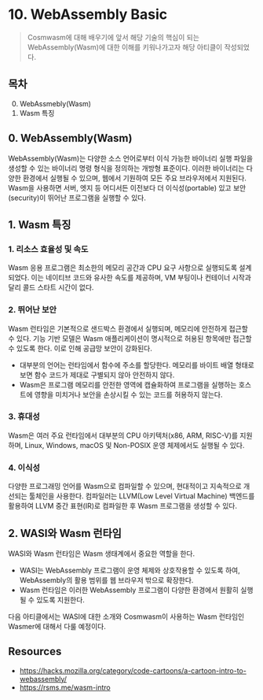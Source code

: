 # 10. WebAssembly Basic
> Cosmwasm에 대해 배우기에 앞서 해당 기술의 핵심이 되는 WebAssembly(Wasm)에 대한 이해를 키워나가고자 해당 아티클이 작성되었다.
## 목차
0. WebAssmebly(Wasm)
1. Wasm 특징 

## 0. WebAssembly(Wasm)
WebAssembly(Wasm)는 다양한 소스 언어로부터 이식 가능한 바이너리 실행 파일을 생성할 수 있는 바이너리 명령 형식을 정의하는 개방형 표준이다. 이러한 바이너리는 다양한 환경에서 실행될 수 있으며, 웹에서 기원하여 모든 주요 브라우저에서 지원된다. Wasm을 사용하면 서버, 엣지 등 어디서든 이전보다 더 이식성(portable) 있고 보안(security)이 뛰어난 프로그램을 실행할 수 있다.


## 1. Wasm 특징 
### 1. 리소스 효율성 및 속도
Wasm 응용 프로그램은 최소한의 메모리 공간과 CPU 요구 사항으로 실행되도록 설계되었다. 이는 네이티브 코드와 유사한 속도를 제공하며, VM 부팅이나 컨테이너 시작과 달리 콜드 스타트 시간이 없다.

### 2. 뛰어난 보안
Wasm 런타임은 기본적으로 샌드박스 환경에서 실행되며, 메모리에 안전하게 접근할 수 있다. 기능 기반 모델은 Wasm 애플리케이션이 명시적으로 허용된 항목에만 접근할 수 있도록 한다. 이로 인해 공급망 보안이 강화된다.
- 대부분의 언어는 런타임에서 함수에 주소를 할당한다. 메모리를 바이트 배열 형태로 보면 함수 코드가 제대로 구별되지 않아 안전하지 않다.
- Wasm은 프로그램 메모리를 안전한 영역에 캡슐화하여 프로그램을 실행하는 호스트에 영향을 미치거나 보안을 손상시킬 수 있는 코드를 허용하지 않는다.

### 3. 휴대성
Wasm은 여러 주요 런타임에서 대부분의 CPU 아키텍처(x86, ARM, RISC-V)를 지원하며, Linux, Windows, macOS 및 Non-POSIX 운영 체제에서도 실행될 수 있다.

### 4. 이식성
다양한 프로그래밍 언어를 Wasm으로 컴파일할 수 있으며, 현대적이고 지속적으로 개선되는 툴체인을 사용한다. 컴파일러는 LLVM(Low Level Virtual Machine) 백엔드를 활용하여 LLVM 중간 표현(IR)로 컴파일한 후 Wasm 프로그램을 생성할 수 있다.


## 2. WASI와 Wasm 런타임
WASI와 Wasm 런타임은 Wasm 생태계에서 중요한 역할을 한다. 
- WASI는 WebAssembly 프로그램이 운영 체제와 상호작용할 수 있도록 하여, WebAssembly의 활용 범위를 웹 브라우저 밖으로 확장한다. 
- Wasm 런타임은 이러한 WebAssembly 프로그램이 다양한 환경에서 원활히 실행될 수 있도록 지원한다.

다음 아티클에서는 WASI에 대한 소개와 Cosmwasm이 사용하는 Wasm 런타임인 Wasmer에 대해서 다룰 예정이다.

## Resources
- https://hacks.mozilla.org/category/code-cartoons/a-cartoon-intro-to-webassembly/
- https://rsms.me/wasm-intro